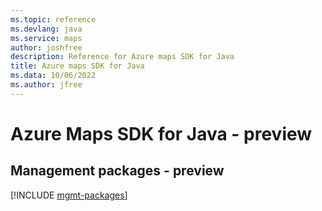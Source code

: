 ```yaml
---
ms.topic: reference
ms.devlang: java
ms.service: maps
author: joshfree
description: Reference for Azure maps SDK for Java
title: Azure maps SDK for Java
ms.data: 10/06/2022
ms.author: jfree
---
```

# Azure Maps SDK for Java - preview

## Management packages - preview
[!INCLUDE [mgmt-packages](maps-mgmt-index.md)]